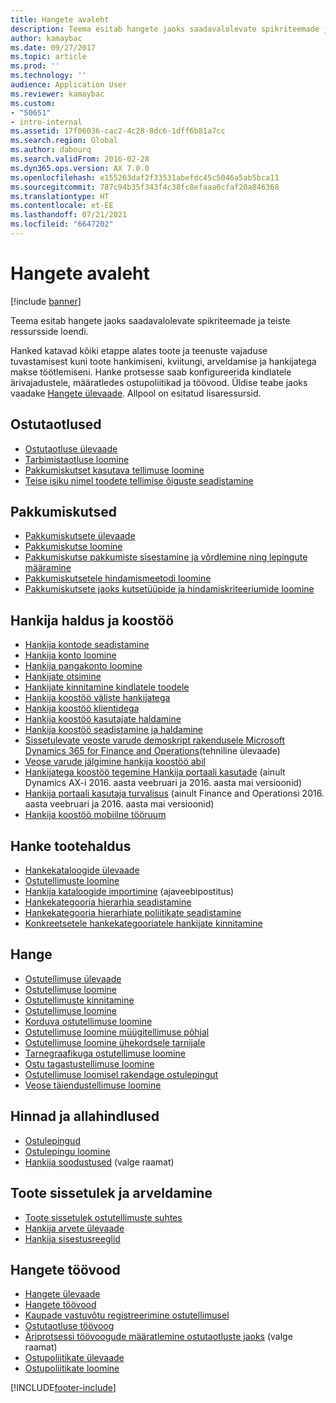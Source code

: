 ```yaml
---
title: Hangete avaleht
description: Teema esitab hangete jaoks saadavalolevate spikriteemade ja teiste ressursside loendi.
author: kamaybac
ms.date: 09/27/2017
ms.topic: article
ms.prod: ''
ms.technology: ''
audience: Application User
ms.reviewer: kamaybac
ms.custom:
- "50651"
- intro-internal
ms.assetid: 17f06036-cac2-4c28-8dc6-1dff6b81a7cc
ms.search.region: Global
ms.author: dabourq
ms.search.validFrom: 2016-02-28
ms.dyn365.ops.version: AX 7.0.0
ms.openlocfilehash: e155263daf2f33531abefdc45c5046a5ab5bca11
ms.sourcegitcommit: 787c94b35f343f4c38fc8efaaa0cfaf20a846368
ms.translationtype: HT
ms.contentlocale: et-EE
ms.lasthandoff: 07/21/2021
ms.locfileid: "6647202"
---
```

# <a name="procurement-and-sourcing-home-page"></a>Hangete avaleht

[!include [banner](../includes/banner.md)]

Teema esitab hangete jaoks saadavalolevate spikriteemade ja teiste ressursside loendi.

Hanked katavad kõiki etappe alates toote ja teenuste vajaduse tuvastamisest kuni toote hankimiseni, kviitungi, arveldamise ja hankijatega makse töötlemiseni. Hanke protsesse saab konfigureerida kindlatele ärivajadustele, määratledes ostupoliitikad ja töövood. Üldise teabe jaoks vaadake [Hangete ülevaade](procurement-sourcing-overview.md). Allpool on esitatud lisaressursid.

## <a name="purchase-requisitions"></a>Ostutaotlused
-   [Ostutaotluse ülevaade](purchase-requisitions-overview.md)
-   [Tarbimistaotluse loomine](tasks/create-requisition-consumption.md)
-   [Pakkumiskutset kasutava tellimuse loomine](tasks/create-requisition-uses-rfq.md)
-   [Teise isiku nimel toodete tellimise õiguste seadistamine](tasks/set-up-permissions-ordering-products.md)

## <a name="requests-for-quotation"></a>Pakkumiskutsed
-   [Pakkumiskutsete ülevaade](request-quotations.md)
-   [Pakkumiskutse loomine](tasks/create-request-quotation.md)
-   [Pakkumiskutse pakkumiste sisestamine ja võrdlemine ning lepingute määramine](tasks/enter-compare-rfq-bids-award-contracts.md)
-   [Pakkumiskutsetele hindamismeetodi loomine](tasks/create-scoring-method-rfqs.md)
-   [Pakkumiskutsete jaoks kutsetüüpide ja hindamiskriteeriumide loomine](tasks/create-solicitation-types-scoring-criteria-rfqs.md)

## <a name="vendor-management-and-collaboration"></a>Hankija haldus ja koostöö
-   [Hankija kontode seadistamine](set-up-vendor-accounts.md)
-   [Hankija konto loomine](tasks/create-vendor-account.md)
-   [Hankija pangakonto loomine](tasks/create-vendor-bank-account.md)
-   [Hankijate otsimine](tasks/search-vendors.md)
-   [Hankijate kinnitamine kindlatele toodele](tasks/approve-vendors-specific-products.md)
-   [Hankija koostöö väliste hankijatega](vendor-collaboration-work-external-vendors.md)
-   [Hankija koostöö klientidega](vendor-collaboration-work-customers-dynamics-365-operations.md)
-   [Hankija koostöö kasutajate haldamine](manage-vendor-collaboration-users.md)
-   [Hankija koostöö seadistamine ja haldamine](set-up-maintain-vendor-collaboration.md)
-   [Sissetulevate veoste varude demoskript rakendusele Microsoft Dynamics 365 for Finance and Operations](https://www.microsoft.com/download/details.aspx?id=101945)(tehniline ülevaade)
-   [Veose varude jälgimine hankija koostöö abil](../inventory/tasks/monitor-consignment-inventory-vendor-collaboration.md)
-   [Hankijatega koostöö tegemine Hankija portaali kasutade](collaborate-vendors-vendor-portal.md) (ainult Dynamics AX-i 2016. aasta veebruari ja 2016. aasta mai versioonid)
-   [Hankija portaali kasutaja turvalisus](configure-security-vendor-portal-users.md) (ainult Finance and Operationsi 2016. aasta veebruari ja 2016. aasta mai versioonid)
-   [Hankija koostöö mobiilne tööruum](vendor-collaboration-mobile-workspace.md)

## <a name="procurement-product-management"></a>Hanke tootehaldus
-   [Hankekataloogide ülevaade](procurement-catalogs.md)
-   [Ostutellimuste loomine](tasks/create-procurement-catalog.md)
-   [Hankija kataloogide importimine](https://blogs.msdn.microsoft.com/dynamicsaxscm/2016/05/25/vendor-catalogs-in-dynamics-ax/) (ajaveebipostitus)
-   [Hankekategooria hierarhia seadistamine](tasks/set-up-procurement-category-hierarchy.md)
-   [Hankekategooria hierarhiate poliitikate seadistamine](tasks/set-up-policies-procurement-category-hierarchies.md)
-   [Konkreetsetele hankekategooriatele hankijate kinnitamine](tasks/approve-vendors-specific-procurement-categories.md)

## <a name="procurement"></a>Hange
-   [Ostutellimuse ülevaade](purchase-order-overview.md)
-   [Ostutellimuse loomine](purchase-order-creation.md)
-   [Ostutellimuste kinnitamine](purchase-order-approval-confirmation.md)
-   [Ostutellimuse loomine](tasks/create-purchase-order.md)
-   [Korduva ostutellimuse loomine](tasks/create-repeat-purchase-order.md)
-   [Ostutellimuse loomine müügitellimuse põhjal](../sales-marketing/tasks/create-purchase-order-sales-order.md)
-   [Ostutellimuse loomine ühekordsele tarnijale](tasks/create-purchase-order-one-time-supplier.md)
-   [Tarnegraafikuga ostutellimuse loomine](tasks/create-purchase-order-delivery-schedule.md)
-   [Ostu tagastustellimuse loomine](tasks/create-purchase-return-order.md)
-   [Ostutellimuse loomisel rakendage ostulepingut](tasks/create-purchase-release-order-purchase-agreement.md)
-   [Veose täiendustellimuse loomine](../inventory/tasks/create-consignment-replenishment-order.md)

## <a name="prices-and-discounts"></a>Hinnad ja allahindlused
-   [Ostulepingud](purchase-agreements.md)
-   [Ostulepingu loomine](tasks/create-purchase-agreement.md)
-   [Hankija soodustused](/dynamics/s-e/) (valge raamat)

## <a name="product-receipt-and-invoicing"></a>Toote sissetulek ja arveldamine
-   [Toote sissetulek ostutellimuste suhtes](product-receipt-against-purchase-orders.md)
-   [Hankija arvete ülevaade](../../finance/accounts-payable/vendor-invoices-overview.md)
-   [Hankija sisestusreeglid](../../finance/accounts-payable/vendor-posting-profiles.md)

## <a name="procurement-and-sourcing-workflows"></a>Hangete töövood
-   [Hangete ülevaade](procurement-sourcing-overview.md)
-   [Hangete töövood](procurement-sourcing-workflows.md)
-   [Kaupade vastuvõtu registreerimine ostutellimusel](tasks/record-receipt-goods-purchase-order.md)
-   [Ostutaotluse töövoog](purchase-requisitions-workflow.md)
-   [Äriprotsessi töövoogude määratlemine ostutaotluste jaoks](https://www.microsoft.com/download/details.aspx?id=101821) (valge raamat)
-   [Ostupoliitikate ülevaade](purchase-policies.md)
-   [Ostupoliitikate loomine](tasks/create-purchasing-policies.md)





[!INCLUDE[footer-include](../../includes/footer-banner.md)]